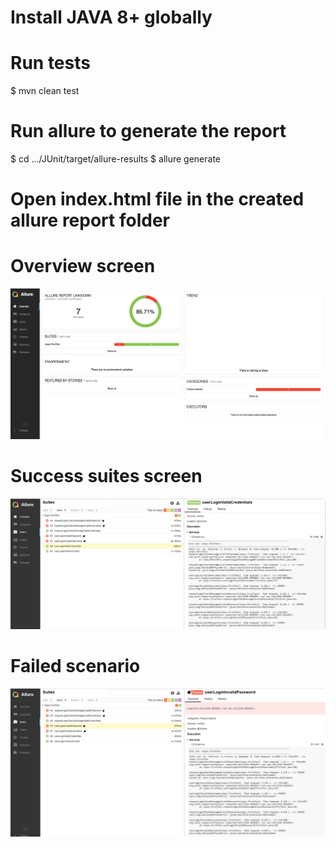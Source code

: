 # Install JAVA 8+ globally

# Run tests

$ mvn clean test

# Run allure to generate the report

$ cd .../JUnit/target/allure-results
$ allure generate

# Open index.html file in the created allure report folder

# Overview screen

![Alt text](./readme_screenshots/Overview.png?raw=true "Title")

# Success suites screen

![Alt text](./readme_screenshots/Success_suites.png?raw=true "Title")

# Failed scenario

![Alt text](./readme_screenshots/Failed_scenario.png?raw=true "Title")
